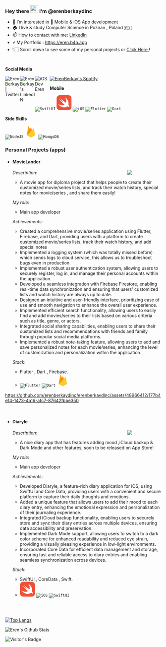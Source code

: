 ### Hey there <img src="https://media.giphy.com/media/hvRJCLFzcasrR4ia7z/giphy.gif" height="25" width="25"> I’m @erenberkaydinc
- 🌟 I’m interested in 📱 Mobile & iOS App development
- 🏠 I live & study Computer Science in Poznan , Poland 🇵🇱
- 📫 How to contact with me: [LinkedIn](https://www.linkedin.com/in/erenberkaydinc/)
- ⚡ My Portfolio :  <a href="https://eren.b4a.app" target="_blank" >https://eren.b4a.app</a>
- 👇🏻 Scroll down to see some of my personal projects or <a href="https://github.com/erenberkaydinc#personal-projects-apps"> Click Here </a> ! 

<br />

**Social Media**

<a href="https://twitter.com/iosdeveren">
  <img align="left" alt="ErenBerkay | Twitter" width="48px" src="https://github.com/erenberkaydinc/erenberkaydinc/blob/master/twitter.png?raw=true" />
</a>
<a href="https://www.linkedin.com/in/erenberkaydinc/">
  <img align="left" alt="ErenBerkay's LinkedIN" width="48px" src="https://github.com/erenberkaydinc/erenberkaydinc/blob/master/linkedin.png?raw=true" />
</a>
<a href="https://www.instagram.com/iosdeveren">
  <img align="left" alt="iOS Dev Eren" width="48px" src="https://github.com/erenberkaydinc/erenberkaydinc/blob/master/instagram.png?raw=true" />
</a>
<a href="https://open.spotify.com/user/erenberkaydinc-tr">
  <img  alt="ErenBerkay's Spotify" width="48px" src="https://upload.wikimedia.org/wikipedia/commons/1/19/Spotify_logo_without_text.svg" />
</a> 

**Mobile**

<code><img height="48" title="SwiftUI" src="https://github.com/erenberkaydinc/erenberkaydinc/blob/master/swiftUILOGO.png?raw=true"></code>
<code><img height="48" title="Swift (Learning)" src="https://raw.githubusercontent.com/github/explore/80688e429a7d4ef2fca1e82350fe8e3517d3494d/topics/swift/swift.png"></code>
<code><img height="48" title="iOS" src="https://camo.githubusercontent.com/576b6bdabc7ce710bb30f5eb348f4b72bb61504e7840e0cfffdfd21bb9a972bc/68747470733a2f2f696d672e69636f6e73382e636f6d2f636f6c6f722f3435322f696f732d6c6f676f2e706e67"></code>
<code><img height="48" title="Flutter" src="https://cdn-images-1.medium.com/max/1200/1*5-aoK8IBmXve5whBQM90GA.png"></code>
<code><img height="48" title="Dart" src="https://avatars.githubusercontent.com/u/1609975?s=280&v=4"></code>


**Side Skills**

<code><img height="30" title="NodeJS" src="https://raw.githubusercontent.com/dereknguyen269/dereknguyen269/master/images/nodejs.png"></code>
<code><img height="40" title="FireBase" src="https://raw.githubusercontent.com/github/explore/80688e429a7d4ef2fca1e82350fe8e3517d3494d/topics/firebase/firebase.png"></code>
<code><img height="40" title="MongoDB" src="https://github.com/erenberkaydinc/erenberkaydinc/blob/master/MongoDB-Icon-logo.svg"></code>

### **Personal Projects (apps)**

* #### **MovieLander**
  <img align="right" src="https://github.com/erenberkaydinc/erenberkaydinc/blob/master/movieLanderGif.gif?raw=true" width="110"/> 
  
  _Description_:
   - A movie app for diploma project that helps people to create their customized movie/series lists, and track their watch history, special notes for movie/series , and share them easily!
   
  _My role_:
   - Main app developer
  
  _Achievements_:
   - Created a comprehensive movie/series application using Flutter, Firebase, and Dart, providing users with a platform to create customized movie/series lists, track their watch history, and add    special notes
   - Implemented a logging system (which was totally missed before) which sends logs to cloud service, this allows us to troubleshoot bugs even in production
   - Implemented a robust user authentication system, allowing users to securely register, log in, and manage their personal accounts within the application.
   - Developed a seamless integration with Firebase Firestore, enabling real-time data synchronization and ensuring that users' customized lists and watch history are always up to date.
   - Designed an intuitive and user-friendly interface, prioritizing ease of use and smooth navigation to enhance the overall user experience.
   - Implemented efficient search functionality, allowing users to easily find and add movies/series to their lists based on various criteria such as title, genre, or actors.
   - Integrated social sharing capabilities, enabling users to share their customized lists and recommendations with friends and family through popular social media platforms.
   - Implemented a robust note-taking feature, allowing users to add and save personalized notes for each movie/series, enhancing the level of customization and personalization within the application.

  _Stack_:  
   - Flutter , Dart , Firebase.
   - <code><img height="48" title="Flutter" src="https://cdn-images-1.medium.com/max/1200/1*5-aoK8IBmXve5whBQM90GA.png"></code>
     <code><img height="48" title="Dart" src="https://avatars.githubusercontent.com/u/1609975?s=280&v=4"></code>
     <code><img height="40" title="FireBase" src="https://raw.githubusercontent.com/github/explore/80688e429a7d4ef2fca1e82350fe8e3517d3494d/topics/firebase/firebase.png"></code>
     
 https://github.com/erenberkaydinc/erenberkaydinc/assets/48966412/177b4e14-1473-4a16-afc7-87642fbbe350

<br/>

* #### **Diaryle**
  <img align="right" src="https://github.com/erenberkaydinc/erenberkaydinc/blob/master/diaryleGif.gif?raw=true" width="110"/> 
  
  _Description_:
   - A nice diary app that has features adding mood ,iCloud backup & Dark Mode and other features, soon to be released on App Store!
   
  _My role_:
   - Main app developer
  
  _Achievements_:
   - Developed Diaryle, a feature-rich diary application for iOS, using SwiftUI and Core Data, providing users with a convenient and secure platform to capture their daily thoughts and emotions.
   - Added a unique feature that allows users to add their mood to each diary entry, enhancing the emotional expression and personalization of their journaling experience.
   - Integrated iCloud backup functionality, enabling users to securely store and sync their diary entries across multiple devices, ensuring data accessibility and preservation.
   - Implemented Dark Mode support, allowing users to switch to a dark color scheme for enhanced readability and reduced eye strain, providing a visually pleasing experience in low-light environments.
   - Incorporated Core Data for efficient data management and storage, ensuring fast and reliable access to diary entries and enabling seamless synchronization across devices.

  _Stack_:  
   - SwiftUI , CoreData , Swift.
   - <code><img height="48" title="Swift (Learning)" src="https://raw.githubusercontent.com/github/explore/80688e429a7d4ef2fca1e82350fe8e3517d3494d/topics/swift/swift.png"></code>
<code><img height="48" title="iOS" src="https://camo.githubusercontent.com/576b6bdabc7ce710bb30f5eb348f4b72bb61504e7840e0cfffdfd21bb9a972bc/68747470733a2f2f696d672e69636f6e73382e636f6d2f636f6c6f722f3435322f696f732d6c6f676f2e706e67"></code>
<code><img height="48" title="SwiftUI" src="https://github.com/erenberkaydinc/erenberkaydinc/blob/master/swiftUILOGO.png?raw=true"></code>
     
<br/>
<br/>

[![Top Langs](https://github-readme-stats.vercel.app/api/top-langs/?username=erenberkaydinc)](https://github.com/erenberkaydinc/github-readme-stats)

![Eren's Github Stats](https://github-readme-stats.vercel.app/api?username=erenberkaydinc&count_private=true&show_icons=true&include_all_commits=true)

![Visitor's Badge](https://visitor-badge.glitch.me/badge?page_id=erenberkaydinc)








